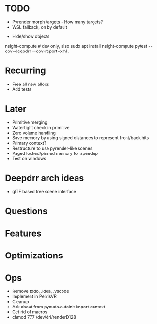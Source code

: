 # TODO
<!-- - Add dep on pycuda with gl support -->
<!-- - Separate pyrender -->
<!-- - Classmethod that loads mesh from stl file -->
<!-- - Test multiple projectors -->
- Pyrender morph targets - How many targets?
- WSL fallback, on by default
<!-- - Test multi material -->
<!-- - Zero mesh handling -->
<!-- - Autoinit don't do it as a import -->
<!-- - Optional pycuda -->
<!-- - Scatter not supported warning -->
<!-- - Support changing resolution (no, just show warning) -->
<!-- - No parent pointer -->
- Hide/show objects

nsight-compute # dev only, also sudo apt install nsight-compute
pytest --cov=deepdrr --cov-report=xml .

# Recurring
- Free all new allocs
- Add tests

# Later
- Primitive merging
- Watertight check in primitive
- Zero volume handling
- Save memory by using signed distances to represent front/back hits
- Primary context?
- Restructure to use pyrender-like scenes
- Paged locked/pinned memory for speedup
- Test on windows

# Deepdrr arch ideas
- glTF based tree scene interface

<!-- - Mesh priorities (is necessary?) -->

<!-- - Return peeling array up to 8 -->
<!-- - Support multi material -->
<!-- - Support more than 8 peels -->
<!-- - Zero copy buffers to cuda -->

# Questions
<!-- - Worth having a high-density mode, renders much faster, to handle nearly all cases? -->

# Features
<!-- - Use winding order in renderer -->
<!-- - Confirm mesh cutout -->
<!-- - Morph targets -->
<!-- - Min/max alpha -->
<!-- - Integrate API for meshes and volumes -->
<!-- - Fix attenuate outside volume -->


# Optimizations
<!-- - On gpu sort -->
<!-- - On gpu ray generation -->
<!-- - Mesh instancing -->
<!-- - Save memory by merging same-material mesh raycast hits -->
<!-- - On gpu ray from and to gen -->

<!-- - Data stay on GPU -->
<!-- - Reuse tree for non blend meshes -->
<!-- - Use rasterization method -->
<!-- - Fast mode rasterization -->
<!-- - On GPU morph targets -->

# Ops
- Remove todo, .idea, .vscode
- Implement in PelvisVR
- Cleanup
- Ask about     from pycuda.autoinit import context
- Get rid of macros
- chmod 777 /dev/dri/renderD128
